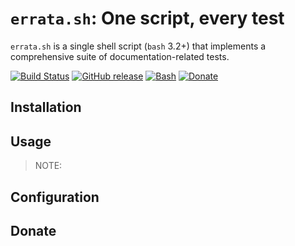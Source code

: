 # `errata.sh`: One script, every test

`errata.sh` is a single shell script (`bash` 3.2+) that implements a comprehensive suite of documentation-related tests.

[![Build Status](https://img.shields.io/travis/errata-ai/errata.sh/master.svg?style=flat-square&logo=travis)](https://travis-ci.org/errata-ai/errata.sh) [![GitHub release](https://img.shields.io/github/release/errata-ai/vale.svg?style=flat-square&logo=github&logoColor=white)](https://github.com/errata-ai/errata.sh/releases) [![Bash](https://img.shields.io/badge/bash-%3E%3D3.2-lightgrey.svg?style=flat-square)](https://www.bash.academy/) [![Donate](https://img.shields.io/badge/%24-donate-ff69b4.svg?style=flat-square)](#donate)

## Installation

## Usage

> NOTE:

## Configuration

## Donate
